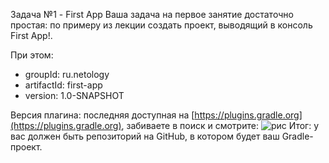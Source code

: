 Задача №1 - First App
Ваша задача на первое занятие достаточно простая: по примеру из лекции создать проект, выводящий в консоль First App!.

При этом:

* groupId: ru.netology
* artifactId: first-app
* version: 1.0-SNAPSHOT

Версия плагина: последняя доступная на [https://plugins.gradle.org](https://plugins.gradle.org), забиваете в поиск и смотрите:
![рис](https://github.com/netology-code/kt-homeworks/raw/master/01_intro/pic/gradle-plugins.png)
Итог: у вас должен быть репозиторий на GitHub, в котором будет ваш Gradle-проект.
